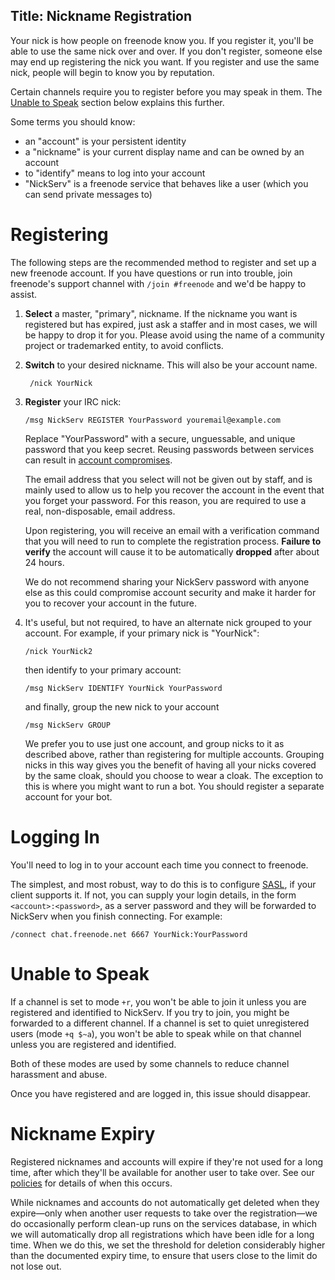 Title: Nickname Registration
---

Your nick is how people on freenode know you. If you register it, you'll be able to use the same nick over and over. If you don't register, someone else may end
up registering the nick you want. If you register and use the same nick, people will begin to know you by reputation.

Certain channels require you to register before you may speak in them. The [Unable to Speak](#unable-to-speak) section below explains this further.

Some terms you should know:

- an "account" is your persistent identity
- a "nickname" is your current display name and can be owned by an account
- to "identify" means to log into your account
- "NickServ" is a freenode service that behaves like a user (which you can send private messages to)

Registering
==============

The following steps are the recommended method to register and set up a new freenode account. If you have questions or run into trouble, join freenode's support channel with `/join #freenode` and we'd be happy to assist.

1.  **Select** a master, "primary", nickname. If the nickname you want is registered but has expired, just ask a staffer and in most cases, we will be happy to drop
    it for you. Please avoid using the name of a community project or trademarked entity, to avoid conflicts.


2. **Switch** to your desired nickname. This will also be your account name.

        /nick YourNick

3.  **Register** your IRC nick:

        /msg NickServ REGISTER YourPassword youremail@example.com

    Replace "YourPassword" with a secure, unguessable, and unique password that you keep secret. Reusing passwords between services can result in [account compromises](/news/security-update-rpa).

    The email address that you select will not be given out by staff, and is mainly used to allow us to help you recover the account in the event that you forget
    your password. For this reason, you are required to use a real, non-disposable, email address.

    Upon registering, you will receive an email with a verification command that you will need to run to complete the registration process. **Failure to verify** the
    account will cause it to be automatically **dropped** after about 24 hours.

    We do not recommend sharing your NickServ password with anyone else as this could compromise account security and make it harder for you to recover your account in the future.

4.  It's useful, but not required, to have an alternate nick grouped to your account. For example, if your primary nick is "YourNick":

        /nick YourNick2

    then identify to your primary account:

        /msg NickServ IDENTIFY YourNick YourPassword

    and finally, group the new nick to your account

        /msg NickServ GROUP

    We prefer you to use just one account, and group nicks to it as described above, rather than registering for multiple accounts. Grouping nicks in this way
    gives you the benefit of having all your nicks covered by the same cloak, should you choose to wear a cloak. The exception to this is where you might want to
    run a bot. You should register a separate account for your bot.

Logging In
==========

You'll need to log in to your account each time you connect to freenode.

The simplest, and most robust, way to do this is to configure [SASL](kb/using/sasl), if your client supports it. If not, you can supply your login details, in
the form `<account>:<password>`, as a server password and they will be forwarded to NickServ when you finish connecting. For example:

    /connect chat.freenode.net 6667 YourNick:YourPassword

Unable to Speak
==========

If a channel is set to mode `+r`, you won't be able to join it unless you are registered and identified to NickServ. If you try to join, you might be forwarded to
a different channel. If a channel is set to quiet unregistered users (mode `+q $~a`), you won't be able to speak while on that channel unless you are registered
and identified.

Both of these modes are used by some channels to reduce channel harassment and abuse.

Once you have registered and are logged in, this issue should disappear.

Nickname Expiry
===============

Registered nicknames and accounts will expire if they're not used for a long time, after which they'll be available for another user to take over. See our
[policies](pages/policies) for details of when this occurs.

While nicknames and accounts do not automatically get deleted when they expire—only when another user requests to take over the registration—we do
occasionally perform clean-up runs on the services database, in which we will automatically drop all registrations which have been idle for a long time. When we
do this, we set the threshold for deletion considerably higher than the documented expiry time, to ensure that users close to the limit do not lose out.

